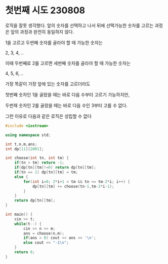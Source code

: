 # 첫번째 시도 230808
로직을 잘못 생각했다. 앞의 숫자를 선택하고 나서 뒤에 선택가능한 숫자를 고르는 과정은 앞의 과정과 완전히 동일하지 않다.

1을 고르고 두번째 숫자를 골라야 할 때 가능한 숫자는

2, 3, 4, ..

이때 두번째로 2를 고르면 세번째 숫자를 골라야 할 때 가능한 숫자는

4, 5, 6, ..

가장 똑같이 가장 앞에 있는 숫자를 고르더라도 

첫번째 숫자인 1을 골랐을 때는 바로 다음 수부터 고르기 가능하지만,

두번재 숫자인 2를 골랐을 때는 바로 다음 수인 3부터 고를 수 없다. 

그런 이유로 다음과 같은 로직은 성립할 수 없다

```cpp
#include <iostream>

using namespace std;

int t,n,m,ans;
int dp[11][2001];

int choose(int tn, int tm) {
    if(tn > tm) return -1;
	if(dp[tn][tm]!=0) return dp[tn][tm];
	if(tn == 1) dp[tn][tm] = tm;
	else {
	    for(int i=0; 2*i+1 < tm && tn <= tm-2*i; i++) {
	    	dp[tn][tm] += choose(tn-1,tm-2*i-1);
	    }
	}
	return dp[tn][tm];
}

int main() {
	cin >> t;
	while(t--) {
		cin >> n >> m;
		ans = choose(n,m);
        if(ans > 0) cout << ans << '\n';
        else cout << "-1\n";
	}
	return 0;
}
```
